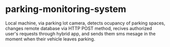 # parking-monitoring-system

Local machine, via parking lot camera, detects ocupancy of parking spaces, changes remote database via HTTP POST method, recives authorized user's requests through hybrid app, and sends them sms mesage in the moment when their vehicle leaves parking.
